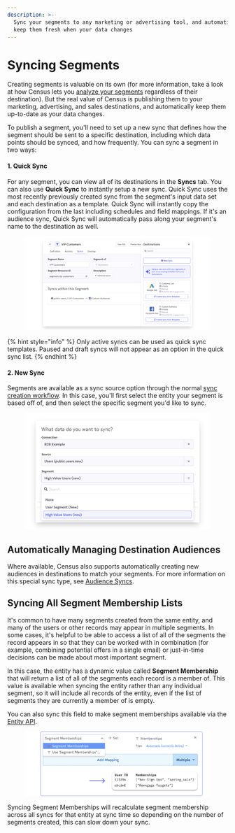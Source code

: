 ```yaml
---
description: >-
  Sync your segments to any marketing or advertising tool, and automatically
  keep them fresh when your data changes
---
```


# Syncing Segments

Creating segments is valuable on its own (for more information, take a look at how Census lets you [analyze your segments](analyzing-segments.md) regardless of their destination). But the real value of Census is publishing them to your marketing, advertising, and sales destinations, and automatically keep them up-to-date as your data changes.&#x20;

To publish a segment, you'll need to set up a new sync that defines how the segment should be sent to a specific destination, including which data points should be synced, and how frequently. You can sync a segment in two ways:

#### 1. Quick Sync

For any segment, you can view all of its destinations in the **Syncs** tab. You can also use **Quick Sync** to instantly setup a new sync. Quick Sync uses the most recently previously created sync from the segment's input data set and each destination as a template. Quick Sync will instantly copy the configuration from the last including schedules and field mappings. If it's an audience sync, Quick Sync will automatically pass along your segment's name to the destination as well.&#x20;

<figure><img src="../../.gitbook/assets/screely-1681238303732.png" alt=""><figcaption></figcaption></figure>

{% hint style="info" %}
Only active syncs can be used as quick sync templates. Paused and draft syncs will not appear as an option in the quick sync list.
{% endhint %}

#### 2. New Sync

Segments are available as a sync source option through the normal [sync creation workflow](../core-concept/). In this case, you'll first select the entity your segment is based off of, and then select the specific segment you'd like to sync.

<figure><img src="../../.gitbook/assets/screely-1681238384316.png" alt=""><figcaption></figcaption></figure>

## Automatically Managing Destination Audiences

Where available, Census also supports automatically creating new audiences in destinations to match your segments. For more information on this special sync type, see [Audience Syncs](../core-concept/audience-syncs.md).



## Syncing All Segment Membership Lists

It's common to have many segments created from the same entity, and many of the users or other records may appear in multiple segments. In some cases, it's helpful to be able to access a list of all of the segments the record appears in so that they can be worked with in combination (for example, combining potential offers in a single email) or just-in-time decisions can be made about most important segment.

In this case, the entity has a dynamic value called **Segment Membership** that will return a list of all of the segments each record is a member of. This value is available when syncing the entity rather than any individual segment, so it will include all records of the entity, even if the list of segments they are currently a member of is empty.&#x20;

You can also sync this field to make segment memberships available via the [Entity API](../developers/entity-api.md).

<figure><img src="../../.gitbook/assets/Segment Memberships.png" alt=""><figcaption></figcaption></figure>

Syncing Segment Memberships will recalculate segment membership across all syncs for that entity at sync time so depending on the number of segments created, this can slow down your sync.&#x20;

